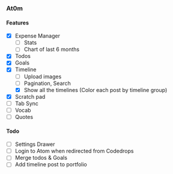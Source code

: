 ### At0m

#### Features

- [x] Expense Manager
  - [ ] Stats
  - [ ] Chart of last 6 months
- [x] Todos
- [x] Goals
- [x] Timeline
  - [ ] Upload images
  - [ ] Pagination, Search
  - [x] Show all the timelines (Color each post by timeline group)
- [x] Scratch pad
- [ ] Tab Sync
- [ ] Vocab
- [ ] Quotes

#### Todo

- [ ] Settings Drawer
- [ ] Login to Atom when redirected from Codedrops
- [ ] Merge todos & Goals
- [ ] Add timeline post to portfolio

